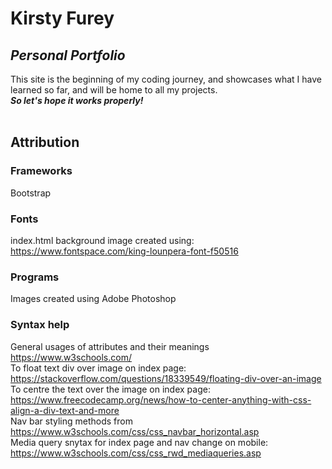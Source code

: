 # Kirsty Furey
## _Personal Portfolio_

This site is the beginning of my coding journey, and showcases what I have learned so far, and will be home to all my projects.</br>
***So let's hope it works properly!***
</br>
</br>
## Attribution ##
### Frameworks ###
Bootstrap
</br>

### Fonts ###
index.html background image created using:</br>
https://www.fontspace.com/king-lounpera-font-f50516
</br>

### Programs ###
Images created using Adobe Photoshop
</br>

### Syntax help ###
General usages of attributes and their meanings
</br>
https://www.w3schools.com/
</br>
To float text div over image on index page: 
</br>
https://stackoverflow.com/questions/18339549/floating-div-over-an-image
</br>
To centre the text over the image on index page: 
</br>
https://www.freecodecamp.org/news/how-to-center-anything-with-css-align-a-div-text-and-more
</br>
Nav bar styling methods from 
</br>
https://www.w3schools.com/css/css_navbar_horizontal.asp
</br>
Media query snytax for index page and nav change on mobile:
</br>
https://www.w3schools.com/css/css_rwd_mediaqueries.asp